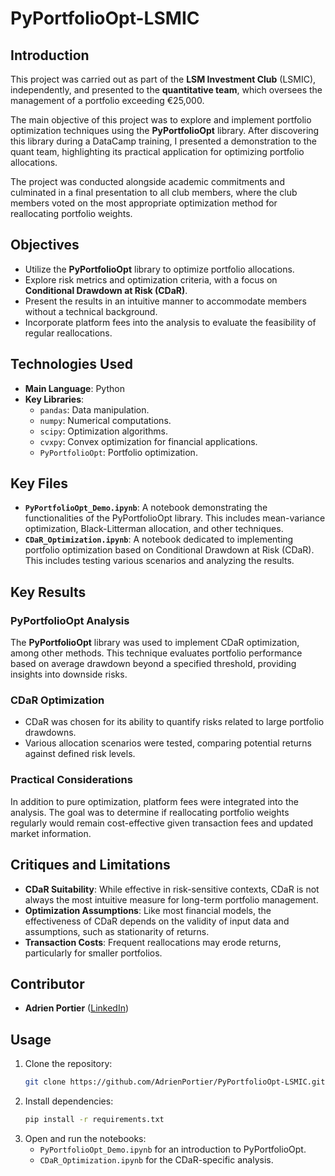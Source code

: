 # PyPortfolioOpt-LSMIC

## Introduction

This project was carried out as part of the **LSM Investment Club** (LSMIC), independently, and presented to the **quantitative team**, which oversees the management of a portfolio exceeding €25,000.

The main objective of this project was to explore and implement portfolio optimization techniques using the **PyPortfolioOpt** library. After discovering this library during a DataCamp training, I presented a demonstration to the quant team, highlighting its practical application for optimizing portfolio allocations.

The project was conducted alongside academic commitments and culminated in a final presentation to all club members, where the club members voted on the most appropriate optimization method for reallocating portfolio weights.

## Objectives

- Utilize the **PyPortfolioOpt** library to optimize portfolio allocations.
- Explore risk metrics and optimization criteria, with a focus on **Conditional Drawdown at Risk (CDaR)**.
- Present the results in an intuitive manner to accommodate members without a technical background.
- Incorporate platform fees into the analysis to evaluate the feasibility of regular reallocations.

## Technologies Used

- **Main Language**: Python
- **Key Libraries**:
  - `pandas`: Data manipulation.
  - `numpy`: Numerical computations.
  - `scipy`: Optimization algorithms.
  - `cvxpy`: Convex optimization for financial applications.
  - `PyPortfolioOpt`: Portfolio optimization.

## Key Files

- **`PyPortfolioOpt_Demo.ipynb`**: A notebook demonstrating the functionalities of the PyPortfolioOpt library. This includes mean-variance optimization, Black-Litterman allocation, and other techniques.
- **`CDaR_Optimization.ipynb`**: A notebook dedicated to implementing portfolio optimization based on Conditional Drawdown at Risk (CDaR). This includes testing various scenarios and analyzing the results.

## Key Results

### PyPortfolioOpt Analysis

The **PyPortfolioOpt** library was used to implement CDaR optimization, among other methods. This technique evaluates portfolio performance based on average drawdown beyond a specified threshold, providing insights into downside risks.

### CDaR Optimization

- CDaR was chosen for its ability to quantify risks related to large portfolio drawdowns.
- Various allocation scenarios were tested, comparing potential returns against defined risk levels.

### Practical Considerations

In addition to pure optimization, platform fees were integrated into the analysis. The goal was to determine if reallocating portfolio weights regularly would remain cost-effective given transaction fees and updated market information.

## Critiques and Limitations

- **CDaR Suitability**: While effective in risk-sensitive contexts, CDaR is not always the most intuitive measure for long-term portfolio management.
- **Optimization Assumptions**: Like most financial models, the effectiveness of CDaR depends on the validity of input data and assumptions, such as stationarity of returns.
- **Transaction Costs**: Frequent reallocations may erode returns, particularly for smaller portfolios.

## Contributor

- **Adrien Portier** ([LinkedIn](https://www.linkedin.com/in/adrien-portier/))

## Usage

1. Clone the repository:
   ```bash
   git clone https://github.com/AdrienPortier/PyPortfolioOpt-LSMIC.git
2. Install dependencies:
   ```bash
   pip install -r requirements.txt
   ```
3. Open and run the notebooks:
   - `PyPortfolioOpt_Demo.ipynb` for an introduction to PyPortfolioOpt.
   - `CDaR_Optimization.ipynb` for the CDaR-specific analysis.

